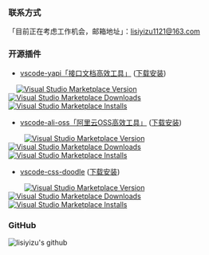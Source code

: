 ### 联系方式

「目前正在考虑工作机会，邮箱地址」：lisiyizu1121@163.com

### 开源插件
- [vscode-yapi「接口文档高效工具」](https://github.com/lisiyizu/vscode-yapi) ([下载安装](https://marketplace.visualstudio.com/items?itemName=kummy.vscode-yapi))
<p>
     &nbsp;&nbsp;&nbsp;
    <a href="https://marketplace.visualstudio.com/items?itemName=kummy.vscode-yapi" target="__blank"><img src="https://img.shields.io/visual-studio-marketplace/v/kummy.vscode-yapi?color=blue&amp;label=version&logo=visual-studio-code" alt="Visual Studio Marketplace Version" /></a>
    <a href="https://marketplace.visualstudio.com/items?itemName=kummy.vscode-yapi" target="__blank"><img src="https://img.shields.io/visual-studio-marketplace/d/kummy.vscode-yapi?color=4bdbe3" alt="Visual Studio Marketplace Downloads" /></a>
    <a href="https://marketplace.visualstudio.com/items?itemName=kummy.vscode-yapi" target="__blank"><img src="https://img.shields.io/visual-studio-marketplace/i/kummy.vscode-yapi?color=63ba83" alt="Visual Studio Marketplace Installs" /></a>
</p>

- [vscode-ali-oss「阿里云OSS高效工具」](https://github.com/lisiyizu/vscode-ali-oss) ([下载安装](https://marketplace.visualstudio.com/items?itemName=kummy.vscode-ali-oss))
<p>
    &nbsp;&nbsp;&nbsp;&nbsp;&nbsp;&nbsp;&nbsp;
    <a href="https://marketplace.visualstudio.com/items?itemName=kummy.vscode-ali-oss" target="__blank"><img src="https://img.shields.io/visual-studio-marketplace/v/kummy.vscode-ali-oss?color=blue&amp;label=version&logo=visual-studio-code" alt="Visual Studio Marketplace Version" /></a>
    <a href="https://marketplace.visualstudio.com/items?itemName=kummy.vscode-ali-oss" target="__blank"><img src="https://img.shields.io/visual-studio-marketplace/d/kummy.vscode-ali-oss?color=4bdbe3" alt="Visual Studio Marketplace Downloads" /></a>
    <a href="https://marketplace.visualstudio.com/items?itemName=kummy.vscode-ali-oss" target="__blank"><img src="https://img.shields.io/visual-studio-marketplace/i/kummy.vscode-ali-oss?color=63ba83" alt="Visual Studio Marketplace Installs" /></a>
</p>

- [vscode-css-doodle](https://github.com/lisiyizu/vscode-css-doodle) ([下载安装](https://marketplace.visualstudio.com/items?itemName=kummy.vscode-css-doodle))
<p>
    &nbsp;&nbsp;&nbsp;&nbsp;&nbsp;&nbsp;&nbsp;
    <a href="https://marketplace.visualstudio.com/items?itemName=kummy.vscode-css-doodle" target="__blank"><img src="https://img.shields.io/visual-studio-marketplace/v/kummy.vscode-css-doodle?color=blue&amp;label=version&logo=visual-studio-code" alt="Visual Studio Marketplace Version" /></a>
    <a href="https://marketplace.visualstudio.com/items?itemName=kummy.vscode-css-doodle" target="__blank"><img src="https://img.shields.io/visual-studio-marketplace/d/kummy.vscode-css-doodle?color=4bdbe3" alt="Visual Studio Marketplace Downloads" /></a>
    <a href="https://marketplace.visualstudio.com/items?itemName=kummy.vscode-css-doodle" target="__blank"><img src="https://img.shields.io/visual-studio-marketplace/i/kummy.vscode-css-doodle?color=63ba83" alt="Visual Studio Marketplace Installs" /></a>
</p>


### GitHub
![lisiyizu's github](https://github-readme-stats.vercel.app/api?username=lisiyizu&show_icons=true&title_color=409EFF&icon_color=409EFF&text_color=333333&bg_color=ffffff)
